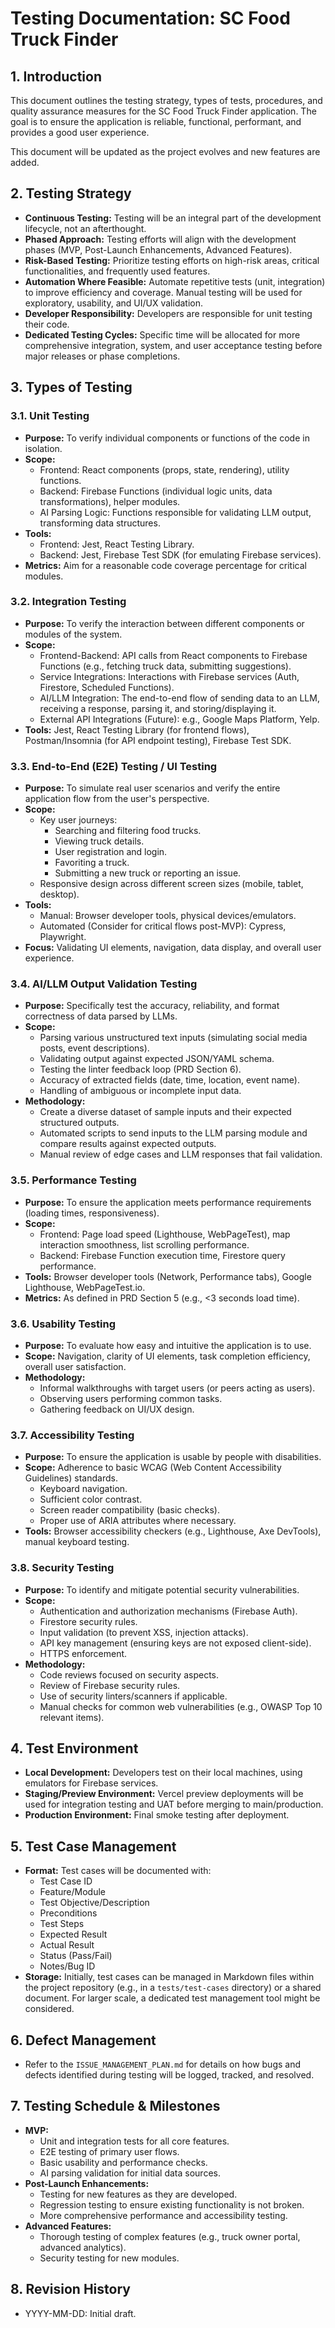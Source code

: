 # Testing Documentation: SC Food Truck Finder

## 1. Introduction

This document outlines the testing strategy, types of tests, procedures, and quality assurance measures for the SC Food Truck Finder application. The goal is to ensure the application is reliable, functional, performant, and provides a good user experience.

This document will be updated as the project evolves and new features are added.

## 2. Testing Strategy

*   **Continuous Testing:** Testing will be an integral part of the development lifecycle, not an afterthought.
*   **Phased Approach:** Testing efforts will align with the development phases (MVP, Post-Launch Enhancements, Advanced Features).
*   **Risk-Based Testing:** Prioritize testing efforts on high-risk areas, critical functionalities, and frequently used features.
*   **Automation Where Feasible:** Automate repetitive tests (unit, integration) to improve efficiency and coverage. Manual testing will be used for exploratory, usability, and UI/UX validation.
*   **Developer Responsibility:** Developers are responsible for unit testing their code.
*   **Dedicated Testing Cycles:** Specific time will be allocated for more comprehensive integration, system, and user acceptance testing before major releases or phase completions.

## 3. Types of Testing

### 3.1. Unit Testing

*   **Purpose:** To verify individual components or functions of the code in isolation.
*   **Scope:**
    *   Frontend: React components (props, state, rendering), utility functions.
    *   Backend: Firebase Functions (individual logic units, data transformations), helper modules.
    *   AI Parsing Logic: Functions responsible for validating LLM output, transforming data structures.
*   **Tools:**
    *   Frontend: Jest, React Testing Library.
    *   Backend: Jest, Firebase Test SDK (for emulating Firebase services).
*   **Metrics:** Aim for a reasonable code coverage percentage for critical modules.

### 3.2. Integration Testing

*   **Purpose:** To verify the interaction between different components or modules of the system.
*   **Scope:**
    *   Frontend-Backend: API calls from React components to Firebase Functions (e.g., fetching truck data, submitting suggestions).
    *   Service Integrations: Interactions with Firebase services (Auth, Firestore, Scheduled Functions).
    *   AI/LLM Integration: The end-to-end flow of sending data to an LLM, receiving a response, parsing it, and storing/displaying it.
    *   External API Integrations (Future): e.g., Google Maps Platform, Yelp.
*   **Tools:** Jest, React Testing Library (for frontend flows), Postman/Insomnia (for API endpoint testing), Firebase Test SDK.

### 3.3. End-to-End (E2E) Testing / UI Testing

*   **Purpose:** To simulate real user scenarios and verify the entire application flow from the user's perspective.
*   **Scope:**
    *   Key user journeys:
        *   Searching and filtering food trucks.
        *   Viewing truck details.
        *   User registration and login.
        *   Favoriting a truck.
        *   Submitting a new truck or reporting an issue.
    *   Responsive design across different screen sizes (mobile, tablet, desktop).
*   **Tools:**
    *   Manual: Browser developer tools, physical devices/emulators.
    *   Automated (Consider for critical flows post-MVP): Cypress, Playwright.
*   **Focus:** Validating UI elements, navigation, data display, and overall user experience.

### 3.4. AI/LLM Output Validation Testing

*   **Purpose:** Specifically test the accuracy, reliability, and format correctness of data parsed by LLMs.
*   **Scope:**
    *   Parsing various unstructured text inputs (simulating social media posts, event descriptions).
    *   Validating output against expected JSON/YAML schema.
    *   Testing the linter feedback loop (PRD Section 6).
    *   Accuracy of extracted fields (date, time, location, event name).
    *   Handling of ambiguous or incomplete input data.
*   **Methodology:**
    *   Create a diverse dataset of sample inputs and their expected structured outputs.
    *   Automated scripts to send inputs to the LLM parsing module and compare results against expected outputs.
    *   Manual review of edge cases and LLM responses that fail validation.

### 3.5. Performance Testing

*   **Purpose:** To ensure the application meets performance requirements (loading times, responsiveness).
*   **Scope:**
    *   Frontend: Page load speed (Lighthouse, WebPageTest), map interaction smoothness, list scrolling performance.
    *   Backend: Firebase Function execution time, Firestore query performance.
*   **Tools:** Browser developer tools (Network, Performance tabs), Google Lighthouse, WebPageTest.io.
*   **Metrics:** As defined in PRD Section 5 (e.g., <3 seconds load time).

### 3.6. Usability Testing

*   **Purpose:** To evaluate how easy and intuitive the application is to use.
*   **Scope:** Navigation, clarity of UI elements, task completion efficiency, overall user satisfaction.
*   **Methodology:**
    *   Informal walkthroughs with target users (or peers acting as users).
    *   Observing users performing common tasks.
    *   Gathering feedback on UI/UX design.

### 3.7. Accessibility Testing

*   **Purpose:** To ensure the application is usable by people with disabilities.
*   **Scope:** Adherence to basic WCAG (Web Content Accessibility Guidelines) standards.
    *   Keyboard navigation.
    *   Sufficient color contrast.
    *   Screen reader compatibility (basic checks).
    *   Proper use of ARIA attributes where necessary.
*   **Tools:** Browser accessibility checkers (e.g., Lighthouse, Axe DevTools), manual keyboard testing.

### 3.8. Security Testing

*   **Purpose:** To identify and mitigate potential security vulnerabilities.
*   **Scope:**
    *   Authentication and authorization mechanisms (Firebase Auth).
    *   Firestore security rules.
    *   Input validation (to prevent XSS, injection attacks).
    *   API key management (ensuring keys are not exposed client-side).
    *   HTTPS enforcement.
*   **Methodology:**
    *   Code reviews focused on security aspects.
    *   Review of Firebase security rules.
    *   Use of security linters/scanners if applicable.
    *   Manual checks for common web vulnerabilities (e.g., OWASP Top 10 relevant items).

## 4. Test Environment

*   **Local Development:** Developers test on their local machines, using emulators for Firebase services.
*   **Staging/Preview Environment:** Vercel preview deployments will be used for integration testing and UAT before merging to main/production.
*   **Production Environment:** Final smoke testing after deployment.

## 5. Test Case Management

*   **Format:** Test cases will be documented with:
    *   Test Case ID
    *   Feature/Module
    *   Test Objective/Description
    *   Preconditions
    *   Test Steps
    *   Expected Result
    *   Actual Result
    *   Status (Pass/Fail)
    *   Notes/Bug ID
*   **Storage:** Initially, test cases can be managed in Markdown files within the project repository (e.g., in a `tests/test-cases` directory) or a shared document. For larger scale, a dedicated test management tool might be considered.

## 6. Defect Management

*   Refer to the `ISSUE_MANAGEMENT_PLAN.md` for details on how bugs and defects identified during testing will be logged, tracked, and resolved.

## 7. Testing Schedule & Milestones

*   **MVP:**
    *   Unit and integration tests for all core features.
    *   E2E testing of primary user flows.
    *   Basic usability and performance checks.
    *   AI parsing validation for initial data sources.
*   **Post-Launch Enhancements:**
    *   Testing for new features as they are developed.
    *   Regression testing to ensure existing functionality is not broken.
    *   More comprehensive performance and accessibility testing.
*   **Advanced Features:**
    *   Thorough testing of complex features (e.g., truck owner portal, advanced analytics).
    *   Security testing for new modules.

## 8. Revision History

*   YYYY-MM-DD: Initial draft.
